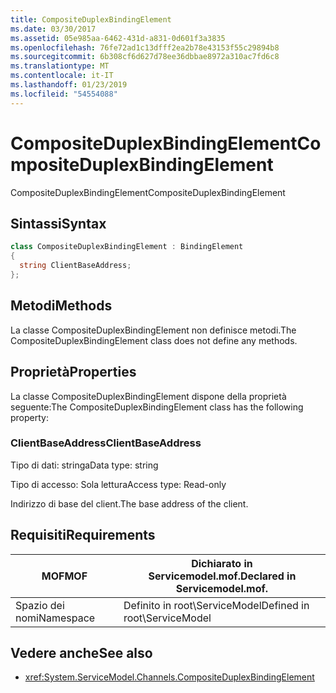```yaml
---
title: CompositeDuplexBindingElement
ms.date: 03/30/2017
ms.assetid: 05e985aa-6462-431d-a831-0d601f3a3835
ms.openlocfilehash: 76fe72ad1c13dfff2ea2b78e43153f55c29894b8
ms.sourcegitcommit: 6b308cf6d627d78ee36dbbae8972a310ac7fd6c8
ms.translationtype: MT
ms.contentlocale: it-IT
ms.lasthandoff: 01/23/2019
ms.locfileid: "54554088"
---
```

# <a name="compositeduplexbindingelement"></a><span data-ttu-id="51a21-102">CompositeDuplexBindingElement</span><span class="sxs-lookup"><span data-stu-id="51a21-102">CompositeDuplexBindingElement</span></span>
<span data-ttu-id="51a21-103">CompositeDuplexBindingElement</span><span class="sxs-lookup"><span data-stu-id="51a21-103">CompositeDuplexBindingElement</span></span>  
  
## <a name="syntax"></a><span data-ttu-id="51a21-104">Sintassi</span><span class="sxs-lookup"><span data-stu-id="51a21-104">Syntax</span></span>  
  
```csharp
class CompositeDuplexBindingElement : BindingElement  
{  
  string ClientBaseAddress;  
};  
```  
  
## <a name="methods"></a><span data-ttu-id="51a21-105">Metodi</span><span class="sxs-lookup"><span data-stu-id="51a21-105">Methods</span></span>  
 <span data-ttu-id="51a21-106">La classe CompositeDuplexBindingElement non definisce metodi.</span><span class="sxs-lookup"><span data-stu-id="51a21-106">The CompositeDuplexBindingElement class does not define any methods.</span></span>  
  
## <a name="properties"></a><span data-ttu-id="51a21-107">Proprietà</span><span class="sxs-lookup"><span data-stu-id="51a21-107">Properties</span></span>  
 <span data-ttu-id="51a21-108">La classe CompositeDuplexBindingElement dispone della proprietà seguente:</span><span class="sxs-lookup"><span data-stu-id="51a21-108">The CompositeDuplexBindingElement class has the following property:</span></span>  
  
### <a name="clientbaseaddress"></a><span data-ttu-id="51a21-109">ClientBaseAddress</span><span class="sxs-lookup"><span data-stu-id="51a21-109">ClientBaseAddress</span></span>  
 <span data-ttu-id="51a21-110">Tipo di dati: stringa</span><span class="sxs-lookup"><span data-stu-id="51a21-110">Data type: string</span></span>  
  
 <span data-ttu-id="51a21-111">Tipo di accesso: Sola lettura</span><span class="sxs-lookup"><span data-stu-id="51a21-111">Access type: Read-only</span></span>  
  
 <span data-ttu-id="51a21-112">Indirizzo di base del client.</span><span class="sxs-lookup"><span data-stu-id="51a21-112">The base address of the client.</span></span>  
  
## <a name="requirements"></a><span data-ttu-id="51a21-113">Requisiti</span><span class="sxs-lookup"><span data-stu-id="51a21-113">Requirements</span></span>  
  
|<span data-ttu-id="51a21-114">MOF</span><span class="sxs-lookup"><span data-stu-id="51a21-114">MOF</span></span>|<span data-ttu-id="51a21-115">Dichiarato in Servicemodel.mof.</span><span class="sxs-lookup"><span data-stu-id="51a21-115">Declared in Servicemodel.mof.</span></span>|  
|---------|-----------------------------------|  
|<span data-ttu-id="51a21-116">Spazio dei nomi</span><span class="sxs-lookup"><span data-stu-id="51a21-116">Namespace</span></span>|<span data-ttu-id="51a21-117">Definito in root\ServiceModel</span><span class="sxs-lookup"><span data-stu-id="51a21-117">Defined in root\ServiceModel</span></span>|  
  
## <a name="see-also"></a><span data-ttu-id="51a21-118">Vedere anche</span><span class="sxs-lookup"><span data-stu-id="51a21-118">See also</span></span>
- <xref:System.ServiceModel.Channels.CompositeDuplexBindingElement>
